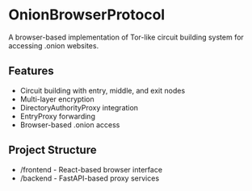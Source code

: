# OnionBrowserProtocol

A browser-based implementation of Tor-like circuit building system for accessing .onion websites.

## Features
- Circuit building with entry, middle, and exit nodes
- Multi-layer encryption
- DirectoryAuthorityProxy integration
- EntryProxy forwarding
- Browser-based .onion access

## Project Structure
- /frontend - React-based browser interface
- /backend - FastAPI-based proxy services

